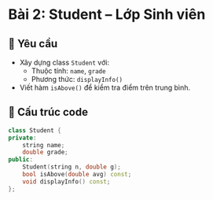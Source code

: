 # Bài 2: Student – Lớp Sinh viên

## 📝 Yêu cầu
- Xây dựng class `Student` với:
  - Thuộc tính: `name`, `grade`
  - Phương thức: `displayInfo()`
- Viết hàm `isAbove()` để kiểm tra điểm trên trung bình.

## 📂 Cấu trúc code
```cpp
class Student {
private:
    string name;
    double grade;
public:
    Student(string n, double g);
    bool isAbove(double avg) const;
    void displayInfo() const;
};
